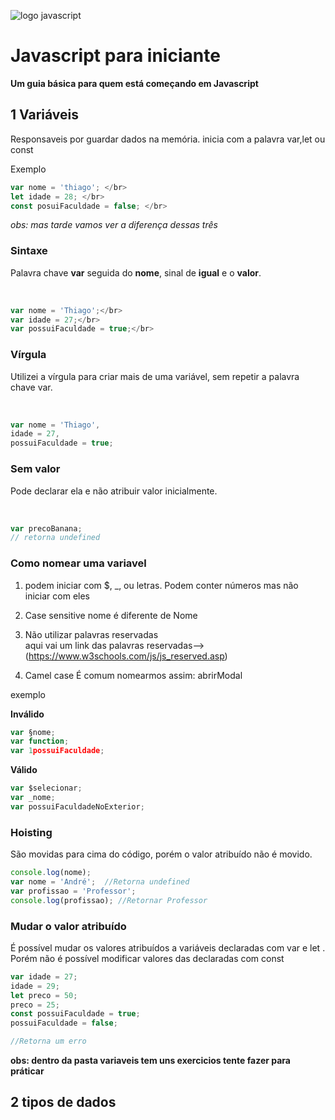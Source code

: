 ![logo javascript](https://cdn.iconscout.com/icon/free/png-256/javascript-2752148-2284965.png)
# Javascript para iniciante </br>

__Um guia básica para quem está começando em Javascript__
## 1 Variáveis
Responsaveis por guardar dados na memória.
inicia com a palavra var,let ou const

<p>
Exemplo
</p>

~~~javascript
var nome = 'thiago'; </br>                            
let idade = 28; </br>
const posuiFaculdade = false; </br>
~~~

_obs: mas tarde vamos ver a diferença dessas três_

### Sintaxe


Palavra chave **var** seguida do **nome**, sinal de **igual** e o **valor**.

</br>

~~~javascript
var nome = 'Thiago';</br>
var idade = 27;</br>
var possuiFaculdade = true;</br>
~~~

### Vírgula
<p>
Utilizei a vírgula para criar mais de uma variável, sem repetir a
palavra chave var.</p>
</br>

~~~javascript
var nome = 'Thiago',
idade = 27,
possuiFaculdade = true;
~~~
### Sem valor
<p>
Pode declarar ela e não atribuir valor inicialmente.
</p>
</br>

~~~javascript
var precoBanana;
// retorna undefined
~~~

### Como nomear uma variavel

1. podem iniciar com $, _, ou letras.
Podem conter números mas não iniciar com eles

2. Case sensitive
nome é diferente de Nome

3. Não utilizar palavras reservadas</br>
aqui vai um link das palavras reservadas--> (https://www.w3schools.com/js/js_reserved.asp)

4. Camel case
É comum nomearmos assim: abrirModal

<p>
exemplo
</p>

__Inválido__
~~~javascript
var §nome;
var function;
var 1possuiFaculdade;
~~~
__Válido__
~~~javascript
var $selecionar;
var _nome;
var possuiFaculdadeNoExterior;
~~~

### Hoisting
<p>
São movidas para cima do código, porém o valor atribuído não é
movido.
</p>

~~~javascript
console.log(nome);
var nome = 'André';  //Retorna undefined
var profissao = 'Professor';
console.log(profissao); //Retornar Professor
~~~

### Mudar o valor atribuído
<p>É possível mudar os valores atribuídos a variáveis declaradas com
var e let . Porém não é possível modificar valores das declaradas com const</p>

~~~javascript
var idade = 27;
idade = 29;
let preco = 50;
preco = 25;
const possuiFaculdade = true;
possuiFaculdade = false;

//Retorna um erro
~~~
**obs: dentro da pasta variaveis tem uns exercicios tente fazer para práticar**

## 2 tipos de dados
